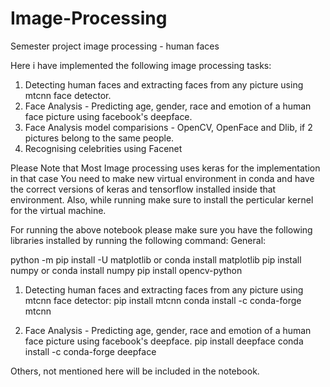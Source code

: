 # Image-Processing
Semester project image processing - human faces

Here i have implemented the following image processing tasks:
1. Detecting human faces and extracting faces from any picture using mtcnn face detector.
2. Face Analysis - Predicting age, gender, race and emotion of a human face picture using facebook's deepface.
3. Face Analysis model comparisions - OpenCV, OpenFace and Dlib, if 2 pictures belong to the same people.
4. Recognising celebrities using Facenet


Please Note that Most Image processing uses keras for the implementation in that case You need to make new virtual environment in conda and have the correct versions of keras and tensorflow installed inside that environment. Also, while running make sure to install the perticular kernel for the virtual machine.

For running the above notebook please make sure you have the following libraries installed by running the following command:
General:

python -m pip install -U matplotlib or conda install matplotlib
pip install numpy or conda install numpy
pip install opencv-python

1. Detecting human faces and extracting faces from any picture using mtcnn face detector:
    pip install mtcnn
    conda install -c conda-forge mtcnn
    
2. Face Analysis - Predicting age, gender, race and emotion of a human face picture using facebook's deepface.
    pip install deepface
    conda install -c conda-forge deepface
    

Others, not mentioned here will be included in the notebook.
